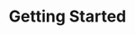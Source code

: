 ---
title: Getting Started 
position: 1.02
content_markdown: |-
      ## ![API Image](/images/logo.png){:class="img-responsive"}  <br>
      ## Welcome to our API documentation <br>  
      ![API Image](/images/node_table.png){:class="img-responsive"} <br>  
      ## This API document is designed for those interested in developing for the platform.
      This API is still under development and is a work in progress
left_code_blocks:
  - code_block: |-
      {
        "error": true,
        "message": "error message here"
      }
    title: Response
    language: json
    right_code_blocks:
  - code_block: "{\r\n  \"error\": true,\r\n  \"message\": \"error message here\"\r\n}\r\n\r\n{\r\n    \"message\": \"Internal Server Error\",\r\n    \"request-id\": \"4f6bfd02-e367-4a61-90c7-832d0226dd8c\"\r\n}"
    title: Error Examples
    language: json
---